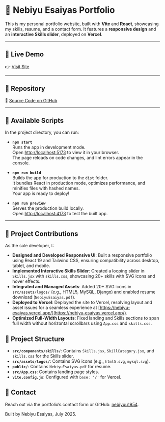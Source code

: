 # 📘 Nebiyu Esaiyas Portfolio

This is my personal portfolio website, built with **Vite** and **React**, showcasing my skills, resume, and a contact form. It features a **responsive design** and an **interactive Skills slider**, deployed on **Vercel**.

---

## 🔵 Live Demo

👉 [Visit Site](https://nebiyu-esaiyas.vercel.app/)

---

## 🔵 Repository

📂 [Source Code on GitHub](https://github.com/nebiyuu1954/My-Portfolio)

---

## 🔵 Available Scripts

In the project directory, you can run:

- **`npm start`**  
  Runs the app in development mode.  
  Open [http://localhost:5173](http://localhost:5173) to view it in your browser.  
  The page reloads on code changes, and lint errors appear in the console.

- **`npm run build`**  
  Builds the app for production to the `dist` folder.  
  It bundles React in production mode, optimizes performance, and minifies files with hashed names.  
  Your app is ready to deploy!

- **`npm run preview`**  
  Serves the production build locally.  
  Open [http://localhost:4173](http://localhost:4173) to test the built app.

---

## 🔵 Project Contributions
As the sole developer, I:

- **Designed and Developed Responsive UI**: Built a responsive portfolio using React 19 and Tailwind CSS, ensuring compatibility across desktop, tablet, and mobile.
- **Implemented Interactive Skills Slider**: Created a looping slider in `Skills.jsx` with `skills.css`, showcasing 20+ skills with SVG icons and hover effects.
- **Integrated and Managed Assets**: Added 20+ SVG icons in `src/assets/logos/` (e.g., HTML5, MySQL, Django) and enabled resume download (`NebiyuEsaiyas.pdf`).
- **Deployed to Vercel**: Deployed the site to Vercel, resolving layout and asset issues for a seamless experience at [https://nebiyu-esaiyas.vercel.app/](https://nebiyu-esaiyas.vercel.app/).
- **Optimized Full-Width Layouts**: Fixed landing and Skills sections to span full width without horizontal scrollbars using `App.css` and `skills.css`.



## 🔵 Project Structure
- **`src/components/skills/`**: Contains `Skills.jsx`, `SkillCategory.jsx`, and `skills.css` for the Skills slider.
- **`src/assets/logos/`**: Contains SVG icons (e.g., `html5.svg`, `mysql.svg`).
- **`public/`**: Contains `NebiyuEsaiyas.pdf` for resume.
- **`src/App.css`**: Contains landing page styles.
- **`vite.config.js`**: Configured with `base: '/'` for Vercel.

## 🔵 Contact
Reach out via the portfolio’s contact form or GitHub: [nebiyuu1954](https://github.com/nebiyuu1954).

Built by Nebiyu Esaiyas, July 2025.